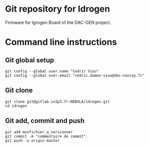 # Git repository for Idrogen

Firmware for Igrogen Board of the DAC-GEN project.


# Command line instructions
## Git global setup
```
git config --global user.name "Cedric Viou"
git config --global user.email "cedric.dumez-viou@obs-nancay.fr"
```

## Git clone
```
git clone git@gitlab.in2p3.fr:NEBULA/idrogen.git
cd idrogen
```

## Git add, commit and push
```
git add monfichier_a_versionner
git commit -m "commentaire de commit"
git push -u origin master
```
